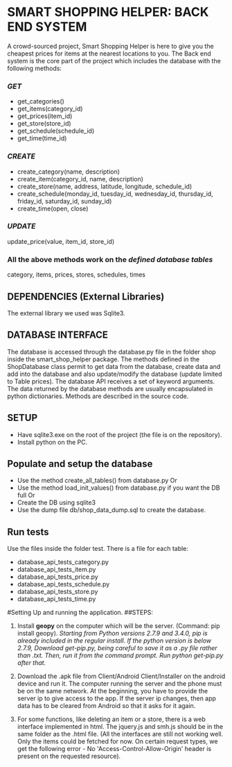 # **SMART SHOPPING HELPER: BACK END SYSTEM**
A crowd-sourced project, Smart Shopping Helper is here to give you the cheapest prices for items at the nearest locations to you. The Back end system is the core part of the project which includes the database with the following methods:

### *GET*
- get_categories()
- get_items(category_id)
- get_prices(item_id)
- get_store(store_id)
- get_schedule(schedule_id)
- get_time(time_id)

### *CREATE*
- create_category(name, description)
- create_item(category_id, name, description)
- create_store(name, address, latitude, longitude, schedule_id)
- create_schedule(monday_id, tuesday_id, wednesday_id, thursday_id, friday_id, saturday_id, sunday_id)
- create_time(open, close)

### *UPDATE*
update_price(value, item_id, store_id)

### All the above methods work on the *defined database tables*
category, items, prices, stores, schedules, times

## **DEPENDENCIES** (External Libraries)
The external library we used was Sqlite3.

## **DATABASE INTERFACE**
The database is accessed through the database.py file in the folder shop inside the smart_shop_helper package. The methods defined in the ShopDatabase class permit to get data from the database, create data and add into the database and also update/modify the database (update limited to Table prices). The database API receives a set of keyword arguments.  The data returned by the database methods are usually encapsulated in python dictionaries.  Methods are described in the source code.

## **SETUP**
- Have sqlite3.exe on the root of the project (the file is on the repository).
- Install python on the PC.

## **Populate and setup the database**
- Use the method create_all_tables() from database.py
Or
- Use the method load_init_values() from database.py if you want the DB full
Or
- Create the DB using sqlite3
- Use the dump file db/shop_data_dump.sql to create the database.

## **Run tests**
Use the files inside the folder test. There is a file for each table:

- database_api_tests_category.py
- database_api_tests_item.py
- database_api_tests_price.py
- database_api_tests_schedule.py
- database_api_tests_store.py
- database_api_tests_time.py

#Setting Up and running the application.
##STEPS:
1. Install **geopy** on the computer which will be the server. (Command: pip install geopy). *Starting from Python versions 2.7.9 and 3.4.0, pip is already included in the regular install. If the python version is below 2.7.9, Download get-pip.py, being careful to save it as a .py file rather than .txt. Then, run it from the command prompt. Run python get-pip.py after that.*

2. Download the .apk file from Client/Android Client/Installer on the android device and run it. The computer running the server and the phone must be on the same network. At the beginning, you have to provide the server ip to give access to the app. If the server ip changes, then app data has to be cleared from Android so that it asks for it again.

3. For some functions, like deleting an item or a store, there is a web interface implemented in html. The jquery.js and smh.js should be in the same folder as the .html file. (All the interfaces are still not working well. Only the items could be fetched for now. On certain request types, we get the following error - No 'Access-Control-Allow-Origin' header is present on the requested resource).
